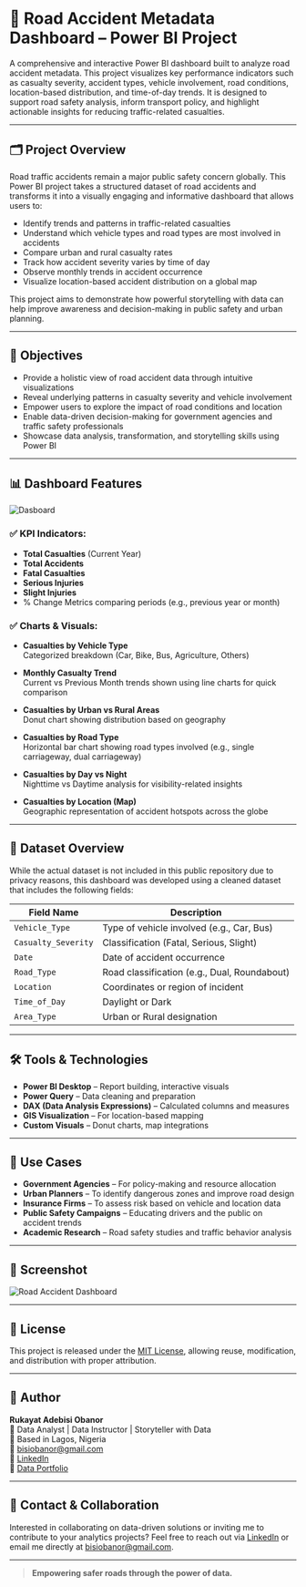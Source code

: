
# 🚧 Road Accident Metadata Dashboard – Power BI Project

A comprehensive and interactive Power BI dashboard built to analyze road accident metadata. This project visualizes key performance indicators such as casualty severity, accident types, vehicle involvement, road conditions, location-based distribution, and time-of-day trends. It is designed to support road safety analysis, inform transport policy, and highlight actionable insights for reducing traffic-related casualties.

---

## 🗂️ Project Overview

Road traffic accidents remain a major public safety concern globally. This Power BI project takes a structured dataset of road accidents and transforms it into a visually engaging and informative dashboard that allows users to:

- Identify trends and patterns in traffic-related casualties
- Understand which vehicle types and road types are most involved in accidents
- Compare urban and rural casualty rates
- Track how accident severity varies by time of day
- Observe monthly trends in accident occurrence
- Visualize location-based accident distribution on a global map

This project aims to demonstrate how powerful storytelling with data can help improve awareness and decision-making in public safety and urban planning.

---


## 🎯 Objectives

- Provide a holistic view of road accident data through intuitive visualizations
- Reveal underlying patterns in casualty severity and vehicle involvement
- Empower users to explore the impact of road conditions and location
- Enable data-driven decision-making for government agencies and traffic safety professionals
- Showcase data analysis, transformation, and storytelling skills using Power BI

---

## 📊 Dashboard Features
![Dasboard](https://github.com/user-attachments/assets/2448bc80-0116-47f5-9dd9-b4e7615863ab)

### ✅ KPI Indicators:
- **Total Casualties** (Current Year)
- **Total Accidents**
- **Fatal Casualties**
- **Serious Injuries**
- **Slight Injuries**
- % Change Metrics comparing periods (e.g., previous year or month)

### ✅ Charts & Visuals:
- **Casualties by Vehicle Type**  
  Categorized breakdown (Car, Bike, Bus, Agriculture, Others)

- **Monthly Casualty Trend**  
  Current vs Previous Month trends shown using line charts for quick comparison

- **Casualties by Urban vs Rural Areas**  
  Donut chart showing distribution based on geography

- **Casualties by Road Type**  
  Horizontal bar chart showing road types involved (e.g., single carriageway, dual carriageway)

- **Casualties by Day vs Night**  
  Nighttime vs Daytime analysis for visibility-related insights

- **Casualties by Location (Map)**  
  Geographic representation of accident hotspots across the globe

---

## 🧪 Dataset Overview

While the actual dataset is not included in this public repository due to privacy reasons, this dashboard was developed using a cleaned dataset that includes the following fields:

| Field Name         | Description                                     |
|--------------------|-------------------------------------------------|
| `Vehicle_Type`     | Type of vehicle involved (e.g., Car, Bus)       |
| `Casualty_Severity`| Classification (Fatal, Serious, Slight)         |
| `Date`             | Date of accident occurrence                     |
| `Road_Type`        | Road classification (e.g., Dual, Roundabout)    |
| `Location`         | Coordinates or region of incident               |
| `Time_of_Day`      | Daylight or Dark                                |
| `Area_Type`        | Urban or Rural designation                      |

---

## 🛠️ Tools & Technologies

- **Power BI Desktop** – Report building, interactive visuals
- **Power Query** – Data cleaning and preparation
- **DAX (Data Analysis Expressions)** – Calculated columns and measures
- **GIS Visualization** – For location-based mapping
- **Custom Visuals** – Donut charts, map integrations

---

## 📌 Use Cases

- **Government Agencies** – For policy-making and resource allocation  
- **Urban Planners** – To identify dangerous zones and improve road design  
- **Insurance Firms** – To assess risk based on vehicle and location data  
- **Public Safety Campaigns** – Educating drivers and the public on accident trends  
- **Academic Research** – Road safety studies and traffic behavior analysis

---

## 📸 Screenshot

![Road Accident Dashboard](./Screenshot%202025-06-01%20135417.png)

---

## 📄 License

This project is released under the [MIT License](LICENSE), allowing reuse, modification, and distribution with proper attribution.

---

## 👤 Author

**Rukayat Adebisi Obanor**  
🎯 Data Analyst | Data Instructor | Storyteller with Data  
📍 Based in Lagos, Nigeria  
📧 [bisiobanor@gmail.com](mailto:bisiobanor@gmail.com)  
🔗 [LinkedIn](https://www.linkedin.com/in/rukayatobanor)  
📁 [Data Portfolio](https://www.datascienceportfol.io/RukayatAdebisiObanor)

---

## 💬 Contact & Collaboration

Interested in collaborating on data-driven solutions or inviting me to contribute to your analytics projects? Feel free to reach out via [LinkedIn](https://www.linkedin.com/in/rukayatobanor) or email me directly at [bisiobanor@gmail.com](mailto:bisiobanor@gmail.com).

---

> **Empowering safer roads through the power of data.**
